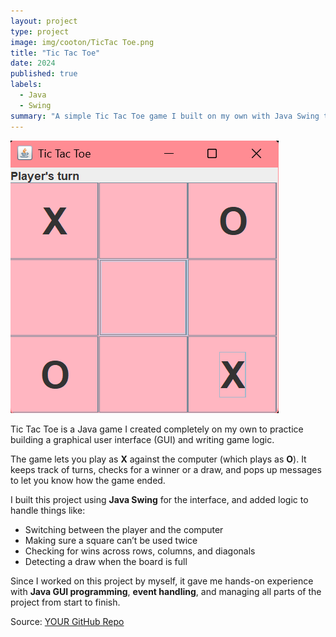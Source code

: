 ```yaml
---
layout: project
type: project
image: img/cooton/TicTac Toe.png
title: "Tic Tac Toe"
date: 2024
published: true
labels:
  - Java
  - Swing
summary: "A simple Tic Tac Toe game I built on my own with Java Swing that lets you play against the computer."
---
```


<img class="img-fluid" src="../img/cotton/Screenshot 2025-09-11 191419.png">

Tic Tac Toe is a Java game I created completely on my own to practice building a graphical user interface (GUI) and writing game logic.  

The game lets you play as **X** against the computer (which plays as **O**). It keeps track of turns, checks for a winner or a draw, and pops up messages to let you know how the game ended.  

I built this project using **Java Swing** for the interface, and added logic to handle things like:
- Switching between the player and the computer  
- Making sure a square can’t be used twice  
- Checking for wins across rows, columns, and diagonals  
- Detecting a draw when the board is full  

Since I worked on this project by myself, it gave me hands-on experience with **Java GUI programming**, **event handling**, and managing all parts of the project from start to finish.  

Source: <a href="https://github.com/YOUR-USERNAME/tictactoe">YOUR GitHub Repo</a>
